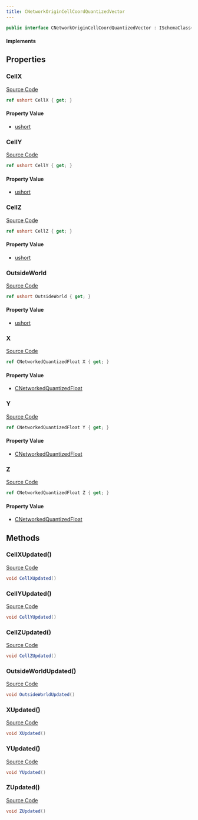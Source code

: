 ```yaml
---
title: CNetworkOriginCellCoordQuantizedVector
---
```


```csharp
public interface CNetworkOriginCellCoordQuantizedVector : ISchemaClass<CNetworkOriginCellCoordQuantizedVector>, ISchemaField, ISchemaClass, INativeHandle
```

#### Implements

## Properties

### CellX

[Source Code](https://github.com/swiftly-solution/swiftlys2/blob/beta/managed/src/SwiftlyS2.Generated/Schemas/Interfaces/CNetworkOriginCellCoordQuantizedVector.cs#L16)

```csharp
ref ushort CellX { get; }
```

#### Property Value

- [ushort](https://learn.microsoft.com/dotnet/api/system.uint16)

### CellY

[Source Code](https://github.com/swiftly-solution/swiftlys2/blob/beta/managed/src/SwiftlyS2.Generated/Schemas/Interfaces/CNetworkOriginCellCoordQuantizedVector.cs#L18)

```csharp
ref ushort CellY { get; }
```

#### Property Value

- [ushort](https://learn.microsoft.com/dotnet/api/system.uint16)

### CellZ

[Source Code](https://github.com/swiftly-solution/swiftlys2/blob/beta/managed/src/SwiftlyS2.Generated/Schemas/Interfaces/CNetworkOriginCellCoordQuantizedVector.cs#L20)

```csharp
ref ushort CellZ { get; }
```

#### Property Value

- [ushort](https://learn.microsoft.com/dotnet/api/system.uint16)

### OutsideWorld

[Source Code](https://github.com/swiftly-solution/swiftlys2/blob/beta/managed/src/SwiftlyS2.Generated/Schemas/Interfaces/CNetworkOriginCellCoordQuantizedVector.cs#L22)

```csharp
ref ushort OutsideWorld { get; }
```

#### Property Value

- [ushort](https://learn.microsoft.com/dotnet/api/system.uint16)

### X

[Source Code](https://github.com/swiftly-solution/swiftlys2/blob/beta/managed/src/SwiftlyS2.Generated/Schemas/Interfaces/CNetworkOriginCellCoordQuantizedVector.cs#L24)

```csharp
ref CNetworkedQuantizedFloat X { get; }
```

#### Property Value

- [CNetworkedQuantizedFloat](/docs/api/shared/natives/cnetworkedquantizedfloat)

### Y

[Source Code](https://github.com/swiftly-solution/swiftlys2/blob/beta/managed/src/SwiftlyS2.Generated/Schemas/Interfaces/CNetworkOriginCellCoordQuantizedVector.cs#L26)

```csharp
ref CNetworkedQuantizedFloat Y { get; }
```

#### Property Value

- [CNetworkedQuantizedFloat](/docs/api/shared/natives/cnetworkedquantizedfloat)

### Z

[Source Code](https://github.com/swiftly-solution/swiftlys2/blob/beta/managed/src/SwiftlyS2.Generated/Schemas/Interfaces/CNetworkOriginCellCoordQuantizedVector.cs#L28)

```csharp
ref CNetworkedQuantizedFloat Z { get; }
```

#### Property Value

- [CNetworkedQuantizedFloat](/docs/api/shared/natives/cnetworkedquantizedfloat)

## Methods

### CellXUpdated()

[Source Code](https://github.com/swiftly-solution/swiftlys2/blob/beta/managed/src/SwiftlyS2.Generated/Schemas/Interfaces/CNetworkOriginCellCoordQuantizedVector.cs#L30)

```csharp
void CellXUpdated()
```

### CellYUpdated()

[Source Code](https://github.com/swiftly-solution/swiftlys2/blob/beta/managed/src/SwiftlyS2.Generated/Schemas/Interfaces/CNetworkOriginCellCoordQuantizedVector.cs#L31)

```csharp
void CellYUpdated()
```

### CellZUpdated()

[Source Code](https://github.com/swiftly-solution/swiftlys2/blob/beta/managed/src/SwiftlyS2.Generated/Schemas/Interfaces/CNetworkOriginCellCoordQuantizedVector.cs#L32)

```csharp
void CellZUpdated()
```

### OutsideWorldUpdated()

[Source Code](https://github.com/swiftly-solution/swiftlys2/blob/beta/managed/src/SwiftlyS2.Generated/Schemas/Interfaces/CNetworkOriginCellCoordQuantizedVector.cs#L33)

```csharp
void OutsideWorldUpdated()
```

### XUpdated()

[Source Code](https://github.com/swiftly-solution/swiftlys2/blob/beta/managed/src/SwiftlyS2.Generated/Schemas/Interfaces/CNetworkOriginCellCoordQuantizedVector.cs#L34)

```csharp
void XUpdated()
```

### YUpdated()

[Source Code](https://github.com/swiftly-solution/swiftlys2/blob/beta/managed/src/SwiftlyS2.Generated/Schemas/Interfaces/CNetworkOriginCellCoordQuantizedVector.cs#L35)

```csharp
void YUpdated()
```

### ZUpdated()

[Source Code](https://github.com/swiftly-solution/swiftlys2/blob/beta/managed/src/SwiftlyS2.Generated/Schemas/Interfaces/CNetworkOriginCellCoordQuantizedVector.cs#L36)

```csharp
void ZUpdated()
```

